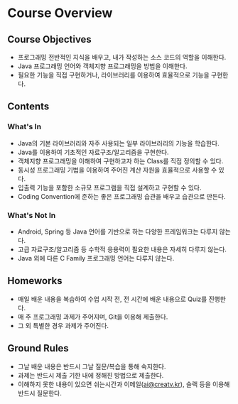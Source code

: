 # Course Overview

## Course Objectives

- 프로그래밍 전반적인 지식을 배우고, 내가 작성하는 소스 코드의 역할을 이해한다.
- Java 프로그래밍 언어와 객체지향 프로그래밍을 방법을 이해한다.
- 필요한 기능을 직접 구현하거나, 라이브러리를 이용하여 효율적으로 기능을 구현한다.

## Contents

### What's In

- Java의 기본 라이브러리와 자주 사용되는 일부 라이브러리의 기능을 학습한다.
- Java를 이용하여 기초적인 자료구조/알고리즘을 구현한다.
- 객체지향 프로그래밍을 이해하여 구현하고자 하는 Class를 직접 정의할 수 있다.
- 동시성 프로그래밍 기법을 이용하여 주어진 계산 자원을 효율적으로 사용할 수 있다.
- 입출력 기능을 포함한 소규모 프로그램을 직접 설계하고 구현할 수 있다.
- Coding Convention에 준하는 좋은 프로그래밍 습관을 배우고 습관으로 만든다.

### What's Not In

- Android, Spring 등 Java 언어를 기반으로 하는 다양한 프레임워크는 다루지 않는다.
- 고급 자료구조/알고리즘 등 수학적 응용력이 필요한 내용은 자세히 다루지 않는다.
- Java 외에 다른 C Family 프로그래밍 언어는 다루지 않는다.

## Homeworks

- 매일 배운 내용을 복습하여 수업 시작 전, 전 시간에 배운 내용으로 Quiz를 진행한다.
- 매 주 프로그래밍 과제가 주어지며, Git을 이용해 제출한다.
- 그 외 특별한 경우 과제가 주어진다.

## Ground Rules

- 그날 배운 내용은 반드시 그날 질문/복습을 통해 숙지한다.
- 과제는 반드시 제출 기한 내에 정해진 방법으로 제출한다.
- 이해하지 못한 내용이 있으면 쉬는시간과 이메일(<ai@creatv.kr>), 슬랙 등을 이용해 반드시 질문한다.
